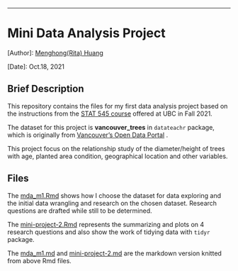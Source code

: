 
---
# Mini Data Analysis Project

[Author]: [Menghong(Rita) Huang](https://github.com/rossmaryHuang)

[Date]: Oct.18, 2021

## Brief Description

This repository contains the files for my first data analysis project based on the instructions from the [STAT 545 course](https://stat545.stat.ubc.ca/course/) offered at UBC in Fall 2021. 

The dataset for this project is **vancouver_trees** in `datateachr` package, which is originally from [Vancouver’s Open Data Portal](https://opendata.vancouver.ca/explore/dataset/street-trees/information/?disjunctive.species_name&disjunctive.common_name&disjunctive.height_range_id) .

This project focus on the relationship study of the diameter/height of trees with age, planted area condition, geographical location and other variables.


## Files

The [mda_m1.Rmd](https://github.com/stat545ubc-2021/mda-Menghong_Huang/blob/main/mda_m1.Rmd) shows how I choose the dataset for data exploring and the initial data wrangling and research on the chosen dataset. Research questions are drafted while still to be determined.

The [mini-project-2.Rmd](https://github.com/stat545ubc-2021/mda-Menghong_Huang/blob/main/mini-project-2.Rmd) represents the summarizing and plots on 4 research questions and also show the work of tidying data with `tidyr` package.

The [mda_m1.md](https://github.com/stat545ubc-2021/mda-Menghong_Huang/blob/main/mda_m1.md) and [mini-project-2.md](https://github.com/stat545ubc-2021/mda-Menghong_Huang/blob/main/mini-project-2.md) are the markdown version knitted from above Rmd files.
